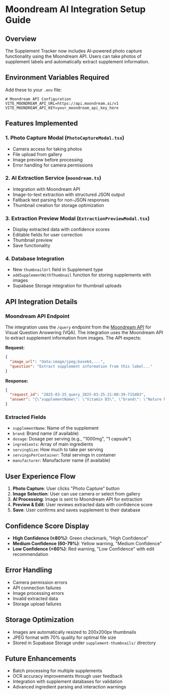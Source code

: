 # Moondream AI Integration Setup Guide

## Overview
The Supplement Tracker now includes AI-powered photo capture functionality using the Moondream API. Users can take photos of supplement labels and automatically extract supplement information.

## Environment Variables Required

Add these to your `.env` file:

```env
# Moondream API Configuration
VITE_MOONDREAM_API_URL=https://api.moondream.ai/v1
VITE_MOONDREAM_API_KEY=your_moondream_api_key_here
```

## Features Implemented

### 1. Photo Capture Modal (`PhotoCaptureModal.tsx`)
- Camera access for taking photos
- File upload from gallery
- Image preview before processing
- Error handling for camera permissions

### 2. AI Extraction Service (`moondream.ts`)
- Integration with Moondream API
- Image-to-text extraction with structured JSON output
- Fallback text parsing for non-JSON responses
- Thumbnail creation for storage optimization

### 3. Extraction Preview Modal (`ExtractionPreviewModal.tsx`)
- Display extracted data with confidence scores
- Editable fields for user correction
- Thumbnail preview
- Save functionality

### 4. Database Integration
- New `thumbnailUrl` field in Supplement type
- `addSupplementWithThumbnail` function for storing supplements with images
- Supabase Storage integration for thumbnail uploads

## API Integration Details

### Moondream API Endpoint
The integration uses the `/query` endpoint from the [Moondream API](https://moondream.ai/c/docs/advanced/api/query) for Visual Question Answering (VQA).
The integration uses the Moondream API to extract supplement information from images. The API expects:

**Request:**
```json
{
  "image_url": "data:image/jpeg;base64,...",
  "question": "Extract supplement information from this label..."
}
```

**Response:**
```json
{
  "request_id": "2025-03-25_query_2025-03-25-21:00:39-715d03",
  "answer": "{\"supplementName\": \"Vitamin D3\", \"brand\": \"Nature Made\", ...}"
}
```

### Extracted Fields
- `supplementName`: Name of the supplement
- `brand`: Brand name (if available)
- `dosage`: Dosage per serving (e.g., "1000mg", "1 capsule")
- `ingredients`: Array of main ingredients
- `servingSize`: How much to take per serving
- `servingsPerContainer`: Total servings in container
- `manufacturer`: Manufacturer name (if available)

## User Experience Flow

1. **Photo Capture**: User clicks "Photo Capture" button
2. **Image Selection**: User can use camera or select from gallery
3. **AI Processing**: Image is sent to Moondream API for extraction
4. **Preview & Edit**: User reviews extracted data with confidence score
5. **Save**: User confirms and saves supplement to their database

## Confidence Score Display

- **High Confidence (≥80%)**: Green checkmark, "High Confidence"
- **Medium Confidence (60-79%)**: Yellow warning, "Medium Confidence"  
- **Low Confidence (<60%)**: Red warning, "Low Confidence" with edit recommendation

## Error Handling

- Camera permission errors
- API connection failures
- Image processing errors
- Invalid extracted data
- Storage upload failures

## Storage Optimization

- Images are automatically resized to 200x200px thumbnails
- JPEG format with 70% quality for optimal file size
- Stored in Supabase Storage under `supplement-thumbnails/` directory

## Future Enhancements

- Batch processing for multiple supplements
- OCR accuracy improvements through user feedback
- Integration with supplement databases for validation
- Advanced ingredient parsing and interaction warnings 